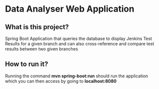 # Data Analyser Web Application
## What is this project?
 Spring Boot Application that queries the database to display Jenkins Test Results for a given branch and can also cross-reference and compare test results between two given branches
 
## How to run it?
 Running the command <b>mvn spring-boot:run</b> should run the application which you can then access by going to <b>localhost:8080</b>

